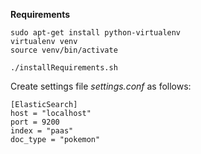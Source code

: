 **Requirements**

```
sudo apt-get install python-virtualenv
virtualenv venv
source venv/bin/activate
```
```
./installRequirements.sh
```
Create settings file _settings.conf_ as follows:
 ```
[ElasticSearch]
host = "localhost"
port = 9200
index = "paas"
doc_type = "pokemon"
```